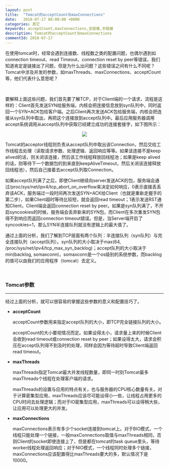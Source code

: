 ```yaml
---
layout: post
title:  "Tomcat的acceptCount与maxConnections"
date:   2018-07-17 08:00:00 +0800
categories: 其它
keywords: acceptCount,maxConnections,全链接,半链接
description: Tomcat的acceptCount与maxConnections
commentId: 2018-07-17
---
```


在使用tomcat时，经常会遇到连接数、线程数之类的配置问题，也偶尔遇到如connection timeout、read Timeout、connection reset by peer等错误，我们知道肯定是链接出了问题，但是为什么出问题？这些错误之间有什么不同呢？Tomcat中涉及并发的参数，如maxThreads、maxConnections、acceptCount等，他们代表什么意思呢？

<br/>

要解释上面这些问题，我们首先要了解TCP，对于Client端的一个请求，流程是这样的：Client首先发送SYN给服务端，内核会把连接信息放到syn队列中，同时返回一个SYN+ACK包给客户端。之后Client再次发送ACK包给服务端，内核会把连接从syn队列中取出，再把这个连接放到accept队列中。最后应用服务器调用accept系统调用从accept队列中获取已经建立成功的连接套接字，如下图所示：

<center><img src="{{site.baseurl}}/pic/tomcat/1.svg"/></center>

Tomcat的acceptor线程则负责从accept队列中取出该Connection，然后交给工作线程去处理（读取请求参数、处理逻辑、返回响应等等。如果该连接不是keep alived的话，则关闭该连接，然后该工作线程释放回线程池；如果是keep alived的话，则等待下一个数据包的到来直到keepAliveTimeout，然后关闭该连接释放回线程池），然后自己接着去accept队列取Connection。

如果accept队列满了之后，即使Client继续向server发送ACK的包，服务端会通过/proc/sys/net/ipv4/tcp_abort_on_overflow来决定如何响应，0表示直接丢丢弃该ACK，服务端过一段时间再次发送SYN+ACK给Client（也就是重新走握手的第二步），如果Client超时等待比较短，就会返回read timeout；1表示发送RST通知Client，Client端会返回connection reset by peer。如果是syn队列满了，不开启syncookies的时候，服务端会丢弃新来的SYN包，而Client在多次重发SYN包得不到响应而返回connection timeout错误。但是，当Server端开启了syncookies=1，那么SYN半连接队列就没有逻辑上的最大值了。

通过上面的分析，我们了解到TCP层面有两个队列：半连接队列（syn队列）与完全连接队列（accept队列）。syn队列的大小取决于max(64, /proc/sys/net/ipv4/tcp_max_syn_backlog)；accept队列的大小取决于min(backlog, somaxconn)，somaxconn是一个os级别的系统参数，而backlog的值可以由我们的应用程序（tomcat）去定义。

<br/>

### Tomcat参数

---

经过上面的分析，就可以很容易的掌握这些参数的意义和配置技巧了。

* **acceptCount**

    acceptCount参数用来指定accept队列的大小，即TCP完全链接队列的大小。

    acceptCount的大小要视情况而定。如果设得太小，请求量上来的时候Client会收到read timeout或connection reset by peer；如果设得太大，请求会积压在accept队列得不到及时的处理，同样会因为等待超时导致Client端返回read timeout。

* **maxThreads**

    maxThreads指定Tomcat最大并发线程数量，即同一时刻Tomcat最多maxThreads个线程在处理客户端的请求。

    maxThreads的设置与应用的特点有关，也与服务器的CPU核心数量有关。对于计算密集型应用，maxThreads应该尽可能设得小一些，让线程占用更多的CPU时间去处理逻辑；而对于IO密集型应用，maxThreads可以设得稍大些，让应用可以处理更大的并发。

* **maxConnections**

    maxConnections表示有多少个socket连接到tomcat上。对于BIO模式，一个线程只能处理一个链接，一般maxConnections取值与maxThreads相同，否则Client的socket即使连接上了，但是都在tomcat的task queue里头，等待worker线程处理返回响应；对于NIO模式，一个线程同时处理多个链接，maxConnections应该配置得比maxThreads要大的多，默认情况下是10000。

